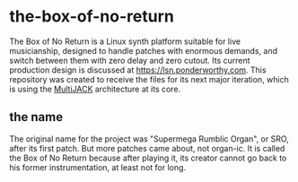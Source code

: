 # the-box-of-no-return

The Box of No Return is a Linux synth platform suitable for live musicianship, designed to handle patches with enormous demands, and switch between 
them with zero delay and zero cutout.  Its current production design is discussed at https://lsn.ponderworthy.com.  This repository was created to 
receive the files for its next major iteration, which is using the [MultiJACK](https://github.com/jebofponderworthy/MultiJACK) architecture at its core.

## the name

The original name for the project was "Supermega Rumblic Organ", or SRO, after its first patch.  But more patches came about, not organ-ic.  It is 
called the Box of No Return because after playing it, its creator cannot go back to his former instrumentation, at least not for long.

